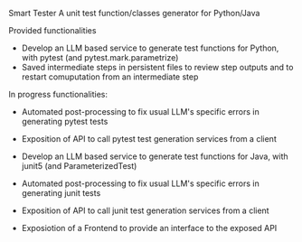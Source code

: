 Smart Tester
A unit test function/classes generator for Python/Java

Provided functionalities
- Develop an LLM based service to generate test functions for Python, with pytest (and pytest.mark.parametrize)
- Saved intermediate steps in persistent files to review step outputs and to restart comuputation from an intermediate step 

In progress functionalities:
- Automated post-processing to fix usual LLM's specific errors in generating pytest tests
- Exposition of API to call pytest test generation services from a client

- Develop an LLM based service to generate test functions for Java, with junit5 (and ParameterizedTest)
- Automated post-processing to fix usual LLM's specific errors in generating junit tests
- Exposition of API to call junit test generation services from a client

- Exposiotion of a Frontend to provide an interface to the exposed API
